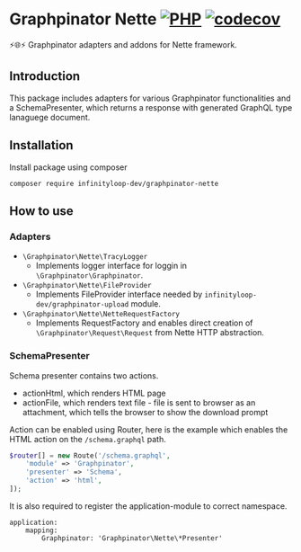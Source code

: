 # Graphpinator Nette [![PHP](https://github.com/infinityloop-dev/graphpinator-nette/workflows/PHP/badge.svg?branch=master)](https://github.com/infinityloop-dev/graphpinator-nette/actions?query=workflow%3APHP) [![codecov](https://codecov.io/gh/infinityloop-dev/graphpinator-nette/branch/master/graph/badge.svg)](https://codecov.io/gh/infinityloop-dev/graphpinator-nette)

:zap::globe_with_meridians::zap: Graphpinator adapters and addons for Nette framework.

## Introduction

This package includes adapters for various Graphpinator functionalities and a SchemaPresenter, which returns a response with generated GraphQL type lanaguege document.

## Installation

Install package using composer

```composer require infinityloop-dev/graphpinator-nette```

## How to use

### Adapters

- `\Graphpinator\Nette\TracyLogger`
    - Implements logger interface for loggin in `\Graphpinator\Graphpinator`.
- `\Graphpinator\Nette\FileProvider`
    - Implements FileProvider interface needed by `infinityloop-dev/graphpinator-upload` module.
- `\Graphpinator\Nette\NetteRequestFactory`
    - Implements RequestFactory and enables direct creation of `\Graphpinator\Request\Request` from Nette HTTP abstraction.

### SchemaPresenter

Schema presenter contains two actions.
- actionHtml, which renders HTML page
- actionFile, which renders text file - file is sent to browser as an attachment, which tells the browser to show the download prompt

Action can be enabled using Router, here is the example which enables the HTML action on the `/schema.graphql` path.

```php
$router[] = new Route('/schema.graphql',
    'module' => 'Graphpinator',
    'presenter' => 'Schema',         
    'action' => 'html',
]);
```

It is also required to register the application-module to correct namespace.

```neon
application:
    mapping:
        Graphpinator: 'Graphpinator\Nette\*Presenter'
```
